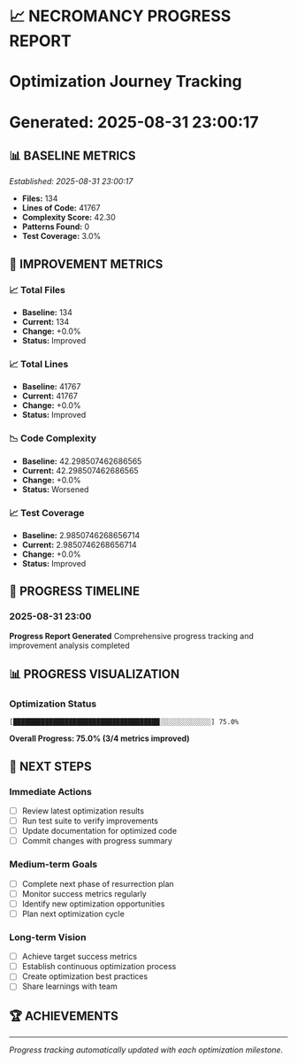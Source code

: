 # 📈 NECROMANCY PROGRESS REPORT
# Optimization Journey Tracking
# Generated: 2025-08-31 23:00:17

## 📊 BASELINE METRICS
*Established: 2025-08-31 23:00:17*
- **Files:** 134
- **Lines of Code:** 41767
- **Complexity Score:** 42.30
- **Patterns Found:** 0
- **Test Coverage:** 3.0%

## 🎯 IMPROVEMENT METRICS

### 📈 Total Files
- **Baseline:** 134
- **Current:** 134
- **Change:** +0.0%
- **Status:** Improved

### 📈 Total Lines
- **Baseline:** 41767
- **Current:** 41767
- **Change:** +0.0%
- **Status:** Improved

### 📉 Code Complexity
- **Baseline:** 42.298507462686565
- **Current:** 42.298507462686565
- **Change:** +0.0%
- **Status:** Worsened

### 📈 Test Coverage
- **Baseline:** 2.9850746268656714
- **Current:** 2.9850746268656714
- **Change:** +0.0%
- **Status:** Improved

## 📅 PROGRESS TIMELINE

### 2025-08-31 23:00
**Progress Report Generated**
Comprehensive progress tracking and improvement analysis completed

## 📊 PROGRESS VISUALIZATION

### Optimization Status
```
[█████████████████████████████████████░░░░░░░░░░░░░] 75.0%
```
**Overall Progress: 75.0% (3/4 metrics improved)**

## 🚀 NEXT STEPS

### Immediate Actions
- [ ] Review latest optimization results
- [ ] Run test suite to verify improvements
- [ ] Update documentation for optimized code
- [ ] Commit changes with progress summary

### Medium-term Goals
- [ ] Complete next phase of resurrection plan
- [ ] Monitor success metrics regularly
- [ ] Identify new optimization opportunities
- [ ] Plan next optimization cycle

### Long-term Vision
- [ ] Achieve target success metrics
- [ ] Establish continuous optimization process
- [ ] Create optimization best practices
- [ ] Share learnings with team

## 🏆 ACHIEVEMENTS



---

*Progress tracking automatically updated with each optimization milestone.*

